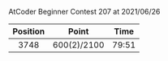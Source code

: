 AtCoder Beginner Contest 207 at 2021/06/26

| Position | Point | Time |
|:---:|:---:|:---:|
| 3748 | 600(2)/2100 | 79:51 |
